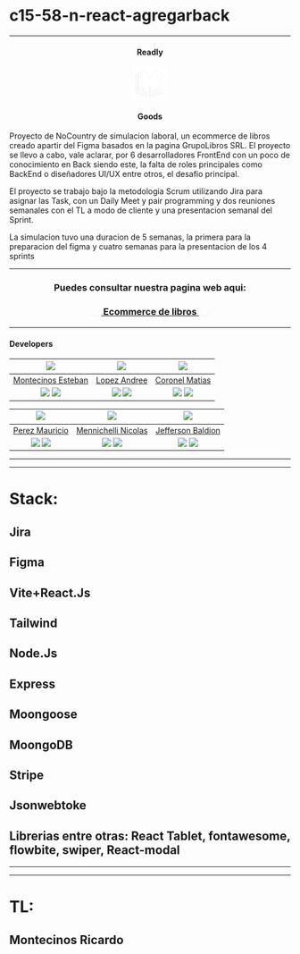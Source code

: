 # c15-58-n-react-agregarback

<hr/>
<div align="center">
  <h4 align="center">Readly</h4>
    <img
      align="center" width="60px"  height="60px" 
      src='./Front/readly-goods/src/assets/logo/logo.png'
      alt="logo"        
    />        
  <h4 align="center">Goods</h4>
</div>



<p>Proyecto de NoCountry de simulacion laboral, un ecommerce de libros creado apartir del Figma basados en la pagina GrupoLibros SRL. El proyecto se llevo a cabo, vale aclarar, por 6 desarrolladores FrontEnd con un poco de conocimiento en Back siendo este, la falta de roles principales como BackEnd o diseñadores UI/UX entre otros, el desafio principal.</p>
<p>El proyecto se trabajo bajo la metodologia Scrum utilizando Jira para asignar las Task, con un Daily Meet y pair programming y dos reuniones semanales con el TL a modo de cliente y una presentacion semanal del Sprint.</p>
<p>La simulacion tuvo una duracion de 5 semanas, la primera para la preparacion del figma y cuatro semanas para la presentacion de los 4 sprints</p>

---

<h3 align="center"  ><b>Puedes consultar nuestra pagina web aqui­:</b></h3>
<h3 align="center"><a href="https://c15-58-readlygoods.vercel.app/" target="_blank" rel="noopener noreferrer"> <img align="center" width="20px"  height="20px" src="./Front/readly-goods/src/assets/logo/logo.png"> Ecommerce de libros <img align="center" width="20px"  height="20px" src="./Front/readly-goods/src/assets/logo/logo.png"> </a></h3>

<hr>

<h4>Developers</h4>

| <img src="https://avatars.githubusercontent.com/u/81337401?v=4" width="50"> | <img src="https://avatars.githubusercontent.com/u/150639085?v=4" width="50"> | <img src="https://avatars.githubusercontent.com/u/97346804?s=400&u=ad8a7d6f8038ee3819bd0f28abb9ef5983eddda0&v=4" width="50"> |
|:-:|:-:|:-:|
| [Montecinos Esteban](https://github.com/Esteban-Montecinos) | [Lopez Andree](https://github.com/andreSuarezl) | [Coronel Matias](https://github.com/MatiasCoronel1312) |
| <a href="https://github.com/Esteban-Montecinos"><img src="https://img.shields.io/badge/github-%23121011.svg?&style=for-the-badge&logo=github&logoColor=white"/></a> <a href="https://www.linkedin.com/in/esteban-montecinos/"><img src="https://img.shields.io/badge/linkedin%20-%230077B5.svg?&style=for-the-badge&logo=linkedin&logoColor=white"/></a> | <a href="https://github.com/andreSuarezl"><img src="https://img.shields.io/badge/github-%23121011.svg?&style=for-the-badge&logo=github&logoColor=white"/></a> <a href=""><img src="https://img.shields.io/badge/linkedin%20-%230077B5.svg?&style=for-the-badge&logo=linkedin&logoColor=white"/></a> | <a href="https://github.com/MatiasCoronel1312"><img src="https://img.shields.io/badge/github-%23121011.svg?&style=for-the-badge&logo=github&logoColor=white"/></a> <a href="https://www.linkedin.com/in/matias-coronel-77a8b822b/"><img src="https://img.shields.io/badge/linkedin%20-%230077B5.svg?&style=for-the-badge&logo=linkedin&logoColor=white"/></a> |


| <img src="https://avatars.githubusercontent.com/u/129871413?v=4" width="50"> | <img src="https://avatars.githubusercontent.com/u/74836386?v=4" width="50"> | <img src="https://avatars.githubusercontent.com/u/103533675?v=4" width="50"> | 
|:-:|:-:|:-:|
| [Perez Mauricio](https://github.com/mauperez9918) | [Mennichelli Nicolas](https://github.com/michiqueli) | [Jefferson Baldion](https://github.com/JeffersonBaldion) | 
| <a href="https://github.com/mauperez9918"><img src="https://img.shields.io/badge/github-%23121011.svg?&style=for-the-badge&logo=github&logoColor=white"/></a> <a href="https://www.linkedin.com/in/mauricio-perez-885973258/"><img src="https://img.shields.io/badge/linkedin%20-%230077B5.svg?&style=for-the-badge&logo=linkedin&logoColor=white"/></a> | <a href="https://github.com/michiqueli"><img src="https://img.shields.io/badge/github-%23121011.svg?&style=for-the-badge&logo=github&logoColor=white"/></a> <a href="https://www.linkedin.com/in/nicol%C3%A1s-m-22585018b/"><img src="https://img.shields.io/badge/linkedin%20-%230077B5.svg?&style=for-the-badge&logo=linkedin&logoColor=white"/></a> | <a href="https://github.com/JeffersonBaldion"><img src="https://img.shields.io/badge/github-%23121011.svg?&style=for-the-badge&logo=github&logoColor=white"/></a> <a href="https://www.linkedin.com/in/jeffersonbaldion/"><img src="https://img.shields.io/badge/linkedin%20-%230077B5.svg?&style=for-the-badge&logo=linkedin&logoColor=white"/></a> |


<hr/>







---

# Stack:

## Jira

## Figma

## Vite+React.Js

## Tailwind

## Node.Js

## Express

## Moongoose

## MoongoDB

## Stripe

## Jsonwebtoke

## Librerias entre otras: React Tablet, fontawesome, flowbite, swiper, React-modal

---
---

# TL:

## Montecinos Ricardo
